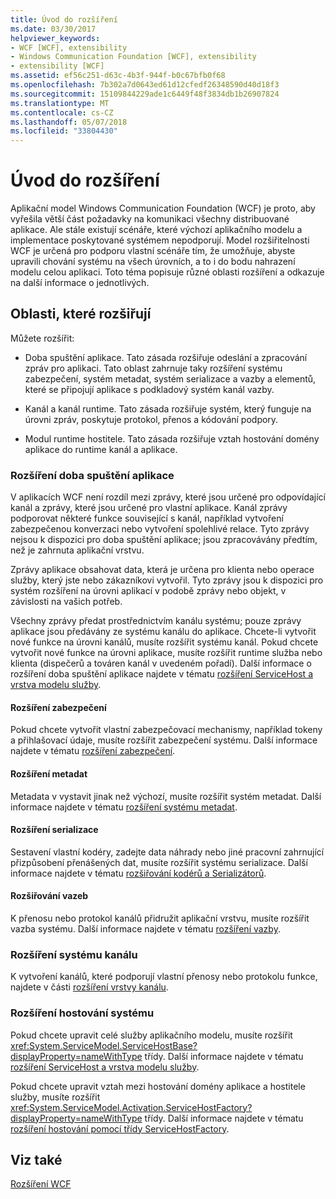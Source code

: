 ```yaml
---
title: Úvod do rozšíření
ms.date: 03/30/2017
helpviewer_keywords:
- WCF [WCF], extensibility
- Windows Communication Foundation [WCF], extensibility
- extensibility [WCF]
ms.assetid: ef56c251-d63c-4b3f-944f-b0c67bfb0f68
ms.openlocfilehash: 7b302a7d0643ed61d12cfedf26348590d40d18f3
ms.sourcegitcommit: 15109844229ade1c6449f48f3834db1b26907824
ms.translationtype: MT
ms.contentlocale: cs-CZ
ms.lasthandoff: 05/07/2018
ms.locfileid: "33804430"
---
```

# <a name="introduction-to-extensibility"></a>Úvod do rozšíření
Aplikační model Windows Communication Foundation (WCF) je proto, aby vyřešila větší část požadavky na komunikaci všechny distribuované aplikace. Ale stále existují scénáře, které výchozí aplikačního modelu a implementace poskytované systémem nepodporují. Model rozšiřitelnosti WCF je určená pro podporu vlastní scénáře tím, že umožňuje, abyste upravili chování systému na všech úrovních, a to i do bodu nahrazení modelu celou aplikaci. Toto téma popisuje různé oblasti rozšíření a odkazuje na další informace o jednotlivých.  
  
## <a name="areas-to-extend"></a>Oblasti, které rozšiřují  
 Můžete rozšířit:  
  
-   Doba spuštění aplikace. Tato zásada rozšiřuje odeslání a zpracování zpráv pro aplikaci. Tato oblast zahrnuje taky rozšíření systému zabezpečení, systém metadat, systém serializace a vazby a elementů, které se připojují aplikace s podkladový systém kanál vazby.  
  
-   Kanál a kanál runtime. Tato zásada rozšiřuje systém, který funguje na úrovni zpráv, poskytuje protokol, přenos a kódování podpory.  
  
-   Modul runtime hostitele. Tato zásada rozšiřuje vztah hostování domény aplikace do runtime kanál a aplikace.  
  
### <a name="extending-the-application-runtime"></a>Rozšíření doba spuštění aplikace  
 V aplikacích WCF není rozdíl mezi zprávy, které jsou určené pro odpovídající kanál a zprávy, které jsou určené pro vlastní aplikace. Kanál zprávy podporovat některé funkce související s kanál, například vytvoření zabezpečenou konverzaci nebo vytvoření spolehlivé relace. Tyto zprávy nejsou k dispozici pro doba spuštění aplikace; jsou zpracovávány předtím, než je zahrnuta aplikační vrstvu.  
  
 Zprávy aplikace obsahovat data, která je určena pro klienta nebo operace služby, který jste nebo zákazníkovi vytvořil. Tyto zprávy jsou k dispozici pro systém rozšíření na úrovni aplikací v podobě zprávy nebo objekt, v závislosti na vašich potřeb.  
  
 Všechny zprávy předat prostřednictvím kanálu systému; pouze zprávy aplikace jsou předávány ze systému kanálu do aplikace. Chcete-li vytvořit nové funkce na úrovni kanálů, musíte rozšířit systému kanál. Pokud chcete vytvořit nové funkce na úrovni aplikace, musíte rozšířit runtime služba nebo klienta (dispečerů a továren kanál v uvedeném pořadí). Další informace o rozšíření doba spuštění aplikace najdete v tématu [rozšíření ServiceHost a vrstva modelu služby](../../../docs/framework/wcf/extending/extending-servicehost-and-the-service-model-layer.md).  
  
#### <a name="extending-security"></a>Rozšíření zabezpečení  
 Pokud chcete vytvořit vlastní zabezpečovací mechanismy, například tokeny a přihlašovací údaje, musíte rozšířit zabezpečení systému. Další informace najdete v tématu [rozšíření zabezpečení](../../../docs/framework/wcf/extending/extending-security.md).  
  
#### <a name="extending-metadata"></a>Rozšíření metadat  
 Metadata v vystavit jinak než výchozí, musíte rozšířit systém metadat. Další informace najdete v tématu [rozšíření systému metadat](../../../docs/framework/wcf/extending/extending-the-metadata-system.md).  
  
#### <a name="extending-serialization"></a>Rozšíření serializace  
 Sestavení vlastní kodéry, zadejte data náhrady nebo jiné pracovní zahrnující přizpůsobení přenášených dat, musíte rozšířit systému serializace. Další informace najdete v tématu [rozšiřování kodérů a Serializátorů](../../../docs/framework/wcf/extending/extending-encoders-and-serializers.md).  
  
#### <a name="extending-bindings"></a>Rozšiřování vazeb  
 K přenosu nebo protokol kanálů přidružit aplikační vrstvu, musíte rozšířit vazba systému. Další informace najdete v tématu [rozšíření vazby](../../../docs/framework/wcf/extending/extending-bindings.md).  
  
### <a name="extending-the-channel-system"></a>Rozšíření systému kanálu  
 K vytvoření kanálů, které podporují vlastní přenosy nebo protokolu funkce, najdete v části [rozšíření vrstvy kanálu](../../../docs/framework/wcf/extending/extending-the-channel-layer.md).  
  
### <a name="extending-the-service-hosting-system"></a>Rozšíření hostování systému  
 Pokud chcete upravit celé služby aplikačního modelu, musíte rozšířit <xref:System.ServiceModel.ServiceHostBase?displayProperty=nameWithType> třídy. Další informace najdete v tématu [rozšíření ServiceHost a vrstva modelu služby](../../../docs/framework/wcf/extending/extending-servicehost-and-the-service-model-layer.md).  
  
 Pokud chcete upravit vztah mezi hostování domény aplikace a hostitele služby, musíte rozšířit <xref:System.ServiceModel.Activation.ServiceHostFactory?displayProperty=nameWithType> třídy. Další informace najdete v tématu [rozšíření hostování pomocí třídy ServiceHostFactory](../../../docs/framework/wcf/extending/extending-hosting-using-servicehostfactory.md).  
  
## <a name="see-also"></a>Viz také  
 [Rozšíření WCF](../../../docs/framework/wcf/extending/index.md)
